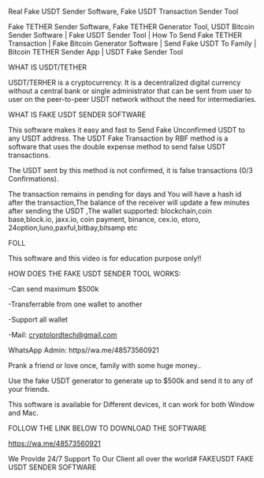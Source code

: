 Real Fake USDT Sender Software, Fake USDT Transaction Sender Tool

Fake TETHER Sender Software, Fake TETHER Generator Tool, USDT Bitcoin Sender Software | Fake  USDT Sender Tool | How To Send Fake TETHER Transaction | Fake Bitcoin Generator Software | Send Fake USDT To Family | Bitcoin TETHER Sender App | USDT Fake Sender Tool

WHAT IS USDT/TETHER

USDT/TERHER is a cryptocurrency. It is a decentralized digital currency without a central bank or single administrator that can be sent from user to user on the peer-to-peer USDT network without the need for intermediaries.

WHAT IS FAKE USDT SENDER SOFTWARE 

This software makes it easy and fast to Send Fake Unconfirmed USDT to any USDT address. The USDT Fake Transaction by RBF method is a software that uses the double expense method to send false USDT transactions.

The USDT sent by this method is not confirmed, it is false transactions (0/3 Confirmations).

The transaction remains in pending for days and You will have a hash id after the transaction,The balance of the receiver will update a few minutes after sending the USDT ,The wallet supported: blockchain,coin base,block.io, jaxx.io, coin payment, binance, cex.io, etoro, 24option,luno,paxful,bitbay,bitsamp etc

FOLL 


This software and this video is for education purpose only!!

HOW DOES THE FAKE USDT SENDER TOOL WORKS:

-Can send maximum $500k

-Transferrable from one wallet to another

-Support all wallet

-Mail: cryptolordtech@gmail.com

WhatsApp Admin: https//wa.me/48573560921

Prank a friend or love once, family with some huge money..

Use the fake USDT generator to generate up to $500k and send it to any of your friends.

This software is available for Different devices, it can work for both Window and Mac.

FOLLOW THE LINK BELOW TO DOWNLOAD THE SOFTWARE 

https://wa.me/48573560921


We Provide 24/7 Support To Our Client all over the world# FAKEUSDT
FAKE USDT SENDER SOFTWARE
